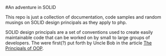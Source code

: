 #An adventure in SOLID

This repo is just a collection of documentation, code samples and random musings on SOLID design principals as they apply to php.

SOLID design principals are a set of conventions used to create easily maintainable code that can be worked on by small to large groups of developers. The were first(?) put forth by Uncle Bob in the article [The Principals of OOP](http://butunclebob.com/ArticleS.UncleBob.PrinciplesOfOod).
